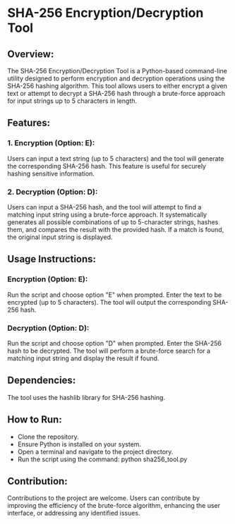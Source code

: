 # SHA-256 Encryption/Decryption Tool
## Overview:

The SHA-256 Encryption/Decryption Tool is a Python-based command-line utility designed to perform encryption and decryption operations using the SHA-256 hashing algorithm. This tool allows users to either encrypt a given text or attempt to decrypt a SHA-256 hash through a brute-force approach for input strings up to 5 characters in length.

## Features:

### 1. Encryption (Option: E):
Users can input a text string (up to 5 characters) and the tool will generate the corresponding SHA-256 hash. This feature is useful for securely hashing sensitive information.

### 2. Decryption (Option: D):
Users can input a SHA-256 hash, and the tool will attempt to find a matching input string using a brute-force approach. It systematically generates all possible combinations of up to 5-character strings, hashes them, and compares the result with the provided hash. If a match is found, the original input string is displayed.

## Usage Instructions:

### Encryption (Option: E):
Run the script and choose option "E" when prompted.
Enter the text to be encrypted (up to 5 characters).
The tool will output the corresponding SHA-256 hash.

### Decryption (Option: D):
Run the script and choose option "D" when prompted.
Enter the SHA-256 hash to be decrypted.
The tool will perform a brute-force search for a matching input string and display the result if found.

## Dependencies:
The tool uses the hashlib library for SHA-256 hashing.

## How to Run:
 - Clone the repository.
 - Ensure Python is installed on your system.
 - Open a terminal and navigate to the project directory.
 - Run the script using the command: python sha256_tool.py

## Contribution:
Contributions to the project are welcome. Users can contribute by improving the efficiency of the brute-force algorithm, enhancing the user interface, or addressing any identified issues.